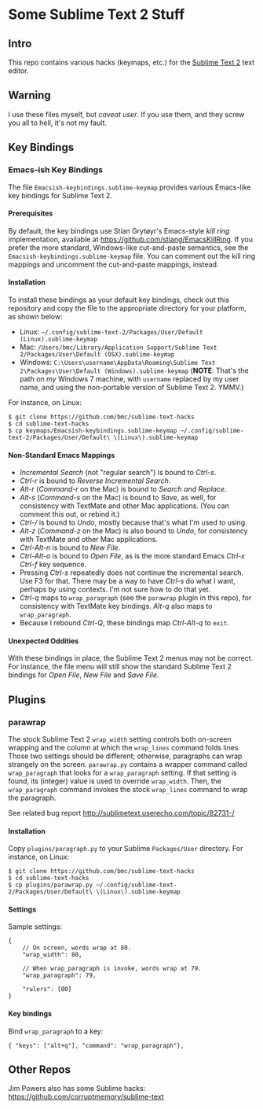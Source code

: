 # Some Sublime Text 2 Stuff

## Intro

This repo contains various hacks (keymaps, etc.) for the [Sublime Text 2][]
text editor.

[Sublime Text 2]: http://www.sublimetext.com/2

## Warning

I use these files myself, but *caveat user*. If you use them, and they screw you all to hell, it's not my fault.

## Key Bindings

### Emacs-ish Key Bindings

The file `Emacsish-keybindings.sublime-keymap` provides various Emacs-like key
bindings for Sublime Text 2.

#### Prerequisites

By default, the key bindings use Stian Grytøyr's Emacs-style *kill ring*
implementation, available at <https://github.com/stiang/EmacsKillRing>. If you
prefer the more standard, Windows-like cut-and-paste semantics, see the
`Emacsish-keybindings.sublime-keymap` file. You can comment out the kill ring
mappings and uncomment the cut-and-paste mappings, instead.

#### Installation

To install these bindings as your default key bindings, check out this
repository and copy the file to the appropriate directory for your platform, as
shown below:

* Linux: `~/.config/sublime-text-2/Packages/User/Default (Linux).sublime-keymap`
* Mac: `/Users/bmc/Library/Application Support/Sublime Text 2/Packages/User\Default (OSX).sublime-keymap`
* Windows: `C:\Users\username\AppData\Roaming\Sublime Text 2\Packages\User\Default (Windows).sublime-keymap` 
  (**NOTE**: That's the path on *my* Windows 7 machine, with `username` 
  replaced by my user name, and using the non-portable version of 
  Sublime Text 2. YMMV.)

For instance, on Linux:

    $ git clone https://github.com/bmc/sublime-text-hacks
    $ cd sublime-text-hacks
    $ cp keymaps/Emacsish-keybindings.sublime-keymap ~/.config/sublime-text-2/Packages/User/Default\ \(Linux\).sublime-keymap

#### Non-Standard Emacs Mappings

* *Incremental Search* (not "regular search") is bound to *Ctrl-s*.
* *Ctrl-r* is bound to *Reverse Incremental Search*.
* *Alt-r* (*Command-r* on the Mac) is bound to *Search and Replace*.
* *Alt-s* (*Command-s* on the Mac) is bound to *Save*, as well, for consistency
  with TextMate and other Mac applications. (You can comment this out, or 
  rebind it.)
* *Ctrl-/* is bound to *Undo*, mostly because that's what I'm used to using.
* *Alt-z* (*Command-z* on the Mac) is also bound to *Undo*, for consistency
  with TextMate and other Mac applications.
* *Ctrl-Alt-n* is bound to *New File*.
* *Ctrl-Alt-o* is bound to *Open File*, as is the more standard Emacs
  *Ctrl-x Ctrl-f* key sequence.
* Pressing *Ctrl-s* repeatedly does not continue the incremental search.
  Use F3 for that. There may be a way to have *Ctrl-s* do what I want,
  perhaps by using contexts. I'm not sure how to do that yet.
* *Ctrl-q* maps to `wrap_paragraph` (see the `parawrap` plugin in this repo),
  for consistency with TextMate key bindings. *Alt-q* also maps to
  `wrap_paragraph`.
* Because I rebound *Ctrl-Q*, these bindings map *Ctrl-Alt-q* to `exit`.

#### Unexpected Oddities

With these bindings in place, the Sublime Text 2 menus may not be correct. For
instance, the file menu will still show the standard Sublime Text 2 bindings
for *Open File*, *New File* and *Save File*.

## Plugins

### parawrap

The stock Sublime Text 2 `wrap_width` setting controls both on-screen wrapping
and the column at which the `wrap_lines` command folds lines. Those two
settings should be different; otherwise, paragraphs can wrap strangely on the
screen. `parawrap.py` contains a wrapper command called `wrap_paragraph` that
looks for a `wrap_paragraph` setting. If that setting is found, its (integer)
value is used to override `wrap_width`. Then, the `wrap_paragraph` command
invokes the stock `wrap_lines` command to wrap the paragraph.

See related bug report <http://sublimetext.userecho.com/topic/82731-/>

#### Installation

Copy `plugins/paragraph.py` to your Sublime `Packages/User` directory. For
instance, on Linux:

    $ git clone https://github.com/bmc/sublime-text-hacks
    $ cd sublime-text-hacks
    $ cp plugins/parawrap.py ~/.config/sublime-text-2/Packages/User/Default\ \(Linux\).sublime-keymap

#### Settings

Sample settings:

    {
        // On screen, words wrap at 80.
        "wrap_width": 80,

        // When wrap_paragraph is invoke, words wrap at 79.
        "wrap_paragraph": 79,

        "rulers": [80]
    }

#### Key bindings

Bind `wrap_paragraph` to a key:

    { "keys": ["alt+q"], "command": "wrap_paragraph"},

## Other Repos

Jim Powers also has some Sublime hacks: <https://github.com/corruptmemory/sublime-text>
